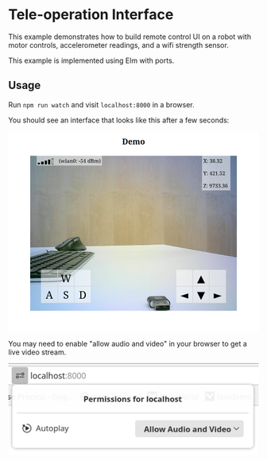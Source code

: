 # Tele-operation Interface

This example demonstrates how to build remote control UI on a robot with motor
controls, accelerometer readings, and a wifi strength sensor.

This example is implemented using Elm with ports.

## Usage

Run `npm run watch` and visit `localhost:8000` in a browser.

You should see an interface that looks like this after a few seconds:

![teledemo ui](doc/teledemo-ui.png?raw=true)

You may need to enable "allow audio and video" in your browser to get a live
video stream.

![select allow and video](doc/allow-audio-video.png?raw=true)
